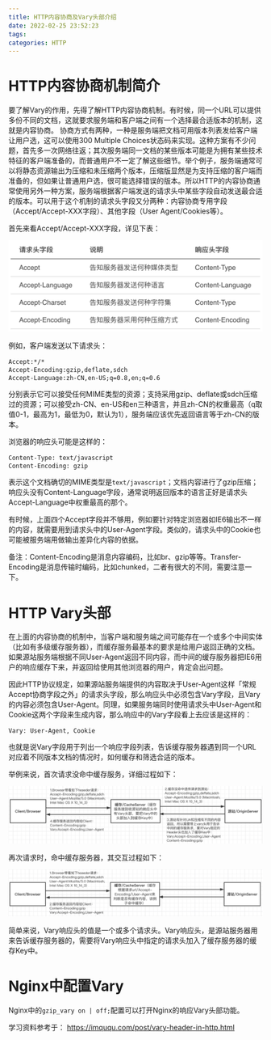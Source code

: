 ```yaml
---
title: HTTP内容协商及Vary头部介绍
date: 2022-02-25 23:52:23
tags:
categories: HTTP
---
```


# HTTP内容协商机制简介

要了解Vary的作用，先得了解HTTP内容协商机制。有时候，同一个URL可以提供多份不同的文档，这就要求服务端和客户端之间有一个选择最合适版本的机制，这就是内容协商。
协商方式有两种，一种是服务端把文档可用版本列表发给客户端让用户选，这可以使用300 Multiple Choices状态码来实现。这种方案有不少问题，首先多一次网络往返；其次服务端同一文档的某些版本可能是为拥有某些技术特征的客户端准备的，而普通用户不一定了解这些细节。举个例子，服务端通常可以将静态资源输出为压缩和未压缩两个版本，压缩版显然是为支持压缩的客户端而准备的，但如果让普通用户选，很可能选择错误的版本。所以HTTP的内容协商通常使用另外一种方案，服务端根据客户端发送的请求头中某些字段自动发送最合适的版本。可以用于这个机制的请求头字段又分两种：内容协商专用字段（Accept/Accept-XXX字段）、其他字段（User Agent/Cookies等）。

首先来看Accept/Accept-XXX字段，详见下表：

![](/images/http_vary_1_1.png)

例如，客户端发送以下请求头：

    Accept:*/*
    Accept-Encoding:gzip,deflate,sdch
    Accept-Language:zh-CN,en-US;q=0.8,en;q=0.6

分别表示它可以接受任何MIME类型的资源；支持采用gzip、deflate或sdch压缩过的资源；可以接受zh-CN、en-US和en三种语言，并且zh-CN的权重最高（q取值0-1，最高为1，最低为0，默认为1），服务端应该优先返回语言等于zh-CN的版本。

浏览器的响应头可能是这样的：

    Content-Type: text/javascript
    Content-Encoding: gzip

表示这个文档确切的MIME类型是`text/javascript`；文档内容进行了gzip压缩；响应头没有Content-Language字段，通常说明返回版本的语言正好是请求头Accept-Language中权重最高的那个。

有时候，上面四个Accept字段并不够用，例如要针对特定浏览器如IE6输出不一样的内容，就需要用到请求头中的User-Agent字段。类似的，请求头中的Cookie也可能被服务端用做输出差异化内容的依据。

备注：Content-Encoding是消息内容编码，比如br、gzip等等。Transfer-Encoding是消息传输时编码，比如chunked，二者有很大的不同，需要注意一下。

# HTTP Vary头部

在上面的内容协商的机制中，当客户端和服务端之间可能存在一个或多个中间实体（比如有多级缓存服务器），而缓存服务最基本的要求是给用户返回正确的文档。如果源站服务端根据不同User-Agent返回不同内容，而中间的缓存服务器把IE6用户的响应缓存下来，并返回给使用其他浏览器的用户，肯定会出问题。

因此HTTP协议规定，如果源站服务端提供的内容取决于User-Agent这样「常规Accept协商字段之外」的请求头字段，那么响应头中必须包含Vary字段，且Vary的内容必须包含User-Agent。同理，如果服务端同时使用请求头中User-Agent和Cookie这两个字段来生成内容，那么响应中的Vary字段看上去应该是这样的：

    Vary: User-Agent, Cookie

也就是说Vary字段用于列出一个响应字段列表，告诉缓存服务器遇到同一个URL对应着不同版本文档的情况时，如何缓存和筛选合适的版本。

举例来说，首次请求没命中缓存服务，详细过程如下：

![](/images/http_vary_1_2.png)

再次请求时，命中缓存服务器，其交互过程如下：

![](/images/http_vary_1_3.png)

简单来说，Vary响应头的值是一个或多个请求头。Vary响应头，是源站服务器用来告诉缓存服务器的，需要将Vary响应头中指定的请求头加入了缓存服务器的缓存Key中。

# Nginx中配置Vary

Nginx中的`gzip_vary on | off;`配置可以打开Nginx的响应Vary头部功能。

学习资料参考于：
https://imququ.com/post/vary-header-in-http.html
